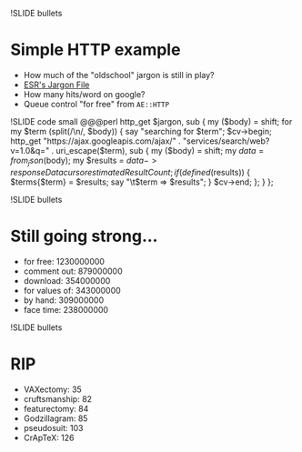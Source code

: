 !SLIDE bullets
# Simple HTTP example
* How much of the "oldschool" jargon is still in play?
* [ESR's Jargon File](http://www.catb.org/jargon/)
* How many hits/word on google?
* Queue control "for free" from `AE::HTTP`

!SLIDE code small
    @@@perl
    http_get $jargon, sub {
        my ($body) = shift;
        for my $term (split(/\n/, $body)) {
            say "searching for $term";
            $cv->begin;
            http_get "https://ajax.googleapis.com/ajax/" . 
                "services/search/web?v=1.0&q=" . 
                 uri_escape($term),
                sub {
                    my ($body) = shift;
                    my $data = from_json($body);
                    my $results 
                        = $data->{responseData} 
                          {cursor}{estimatedResultCount};
                    if(defined($results)) {
                        $terms{$term} = $results;
                        say "\t$term => $results";
                    }
                    $cv->end;
                };
        }
    };

!SLIDE bullets
# Still going strong...
* for free: 1230000000
* comment out: 879000000
* download: 354000000
* for values of: 343000000
* by hand: 309000000
* face time: 238000000

!SLIDE bullets
# RIP
* VAXectomy: 35
* cruftsmanship: 82
* featurectomy: 84
* Godzillagram: 85
* pseudosuit: 103
* CrApTeX: 126


